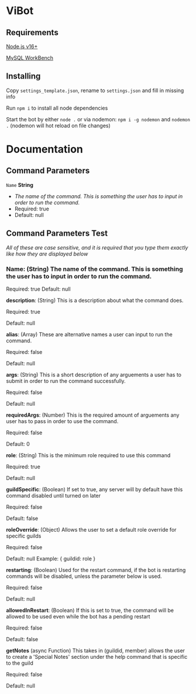 # ViBot

## Requirements
[Node.js v16+](https://nodejs.org/en/)

[MySQL WorkBench](https://www.mysql.com/products/workbench/)

## Installing
Copy `settings_template.json`, rename to `settings.json` and fill in missing info

Run `npm i` to install all node dependencies

Start the bot by either `node .` or via nodemon: `npm i -g nodemon` and `nodemon .` (nodemon will hot reload on file changes)

# Documentation

## Command Parameters

`Name` **String**
- *The name of the command. This is something the user has to input in order to run the command.*
- Required: true
- Default: null
## Command Parameters Test
*All of these are case sensitive, and it is required that you type them exactly like how they are displayed below*

### **Name**: (String) The name of the command. This is something the user has to input in order to run the command.
Required: true
Default: null

**description**: (String) This is a description about what the command does.

Required: true

Default: null

**alias**: (Array) These are alternative names a user can input to run the command.

Required: false

Default: null

**args**: (String) This is a short description of any arguements a user has to submit in order to run the command successfully.

Required: false

Default: null

**requiredArgs**: (Number) This is the required amount of arguements any user has to pass in order to use the command.

Required: false

Default: 0

**role**: (String) This is the minimum role required to use this command

Required: true

Default: null

**guildSpecific**: (Boolean) If set to true, any server will by default have this command disabled until turned on later

Required: false

Default: false

**roleOverride**: (Object) Allows the user to set a default role override for specific guilds

Required: false

Default: null
Example: { guildid: role }

**restarting**: (Boolean) Used for the restart command, if the bot is restarting commands will be disabled, unless the parameter below is used.

Required: false

Default: null

**allowedInRestart**: (Boolean) If this is set to true, the command will be allowed to be used even while the bot has a pending restart

Required: false

Default: false

**getNotes** (async Function) This takes in (guildid, member) allows the user to create a 'Special Notes' section under the help command that is specific to the guild

Required: false

Default: null

